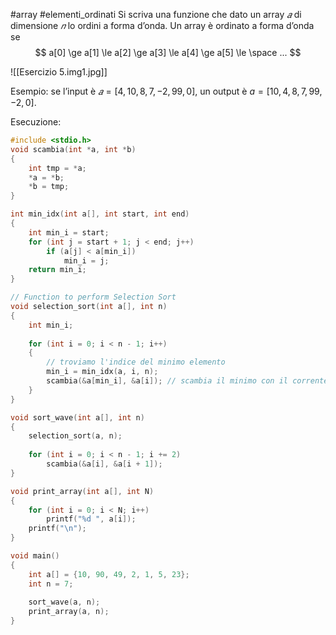 #array #elementi_ordinati 
Si scriva una funzione che dato un array $𝑎$ di dimensione $𝑛$ lo ordini a forma d’onda. Un array è ordinato a forma d’onda se
$$
	a[0] \ge a[1] \le a[2] \ge a[3] \le a[4] \ge a[5] \le \space ...
$$

![[Esercizio 5.img1.jpg]]

Esempio: se l’input è $𝑎 = [4,10,8,7, −2,99,0]$, un output è $a = [10, 4, 8, 7, 99, −2, 0]$.

Esecuzione:
```c
#include <stdio.h>
void scambia(int *a, int *b)
{
	int tmp = *a;
	*a = *b;
	*b = tmp;
}

int min_idx(int a[], int start, int end)
{
	int min_i = start;
	for (int j = start + 1; j < end; j++)
		if (a[j] < a[min_i])
			min_i = j;
	return min_i;
}

// Function to perform Selection Sort
void selection_sort(int a[], int n)
{
	int min_i;
	
	for (int i = 0; i < n - 1; i++)
	{
		// troviamo l'indice del minimo elemento
		min_i = min_idx(a, i, n);
		scambia(&a[min_i], &a[i]); // scambia il minimo con il corrente
	}
}

void sort_wave(int a[], int n)
{
	selection_sort(a, n);
	
	for (int i = 0; i < n - 1; i += 2)
		scambia(&a[i], &a[i + 1]);
}

void print_array(int a[], int N)
{
	for (int i = 0; i < N; i++)
		printf("%d ", a[i]);
	printf("\n");
}

void main()
{
	int a[] = {10, 90, 49, 2, 1, 5, 23};
	int n = 7;
	
	sort_wave(a, n);
	print_array(a, n);
}
```